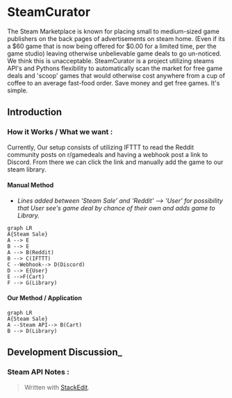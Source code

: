 
# SteamCurator
The Steam Marketplace is known for placing small to medium-sized game publishers on the back pages of advertisements on steam home. (Even if its a $60 game that is now being offered for $0.00 for a limited time, per the game studio) leaving otherwise unbelievable game deals to go un-noticed. We think this is unacceptable. SteamCurator is a project utilizing steams API's and Pythons flexibility to automatically scan the market for free game deals and 'scoop' games that would otherwise cost anywhere from a cup of coffee to an average fast-food order. Save money and get free games. It's simple.

## Introduction

### How it Works / What we want :
Currently, Our setup consists of utilizing IFTTT to read the Reddit community posts on r/gamedeals and having a webhook post a link to Discord. From there we can click the link and manually add the game to our steam library. 
#### Manual Method
* *Lines added between 'Steam Sale' and 'Reddit' --> 'User' for possibility that User see's game deal by chance of their own and adds game to Library.*
```mermaid
graph LR
A{Steam Sale} 
A --> E
B --> E
A --> B(Reddit)
B --> C(IFTTT)
C --Webhook--> D(Discord)
D --> E{User}
E -->F(Cart)
F --> G(Library)
```
#### Our Method / Application
```mermaid
graph LR
A{Steam Sale} 
A --Steam API--> B(Cart)
B --> D(Library)
```
## Development Discussion_

### Steam API Notes :
> Written with [StackEdit](https://stackedit.io/).
<!--stackedit_data:
eyJoaXN0b3J5IjpbLTEyNDI0MDQ0MV19
-->
